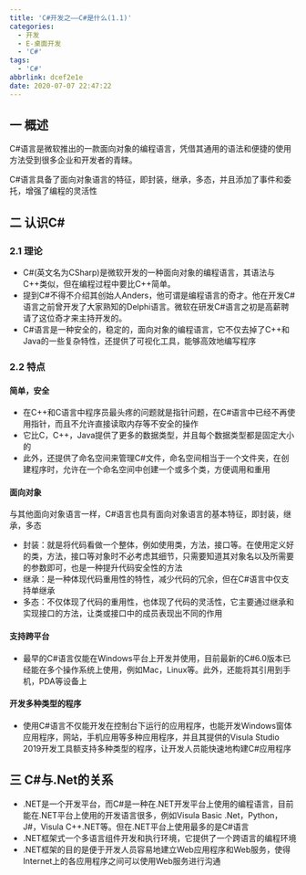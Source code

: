 ```yaml
---
title: 'C#开发之——C#是什么(1.1)'
categories:
  - 开发
  - E-桌面开发
  - 'C#'
tags:
  - 'C#'
abbrlink: dcef2e1e
date: 2020-07-07 22:47:22
---
```

## 一  概述

C#语言是微软推出的一款面向对象的编程语言，凭借其通用的语法和便捷的使用方法受到很多企业和开发者的青睐。 

C#语言具备了面向对象语言的特征，即封装，继承，多态，并且添加了事件和委托，增强了编程的灵活性

<!--more-->

## 二 认识C#
### 2.1 理论
* C#(英文名为CSharp)是微软开发的一种面向对象的编程语言，其语法与C++类似，但在编程过程中要比C++简单。
* 提到C#不得不介绍其创始人Anders，他可谓是编程语言的奇才。他在开发C#语言之前曾开发了大家熟知的Delphi语言。微软在研发C#语言之初是高薪聘请了这位奇才来主持开发的。
* C#语言是一种安全的，稳定的，面向对象的编程语言，它不仅去掉了C++和Java的一些复杂特性，还提供了可视化工具，能够高效地编写程序

### 2.2 特点

#### 简单，安全

* 在C++和C语言中程序员最头疼的问题就是指针问题，在C#语言中已经不再使用指针，而且不允许直接读取内存等不安全的操作
* 它比C，C++，Java提供了更多的数据类型，并且每个数据类型都是固定大小的
* 此外，还提供了命名空间来管理C#文件，命名空间相当于一个文件夹，在创建程序时，允许在一个命名空间中创建一个或多个类，方便调用和重用

#### 面向对象

与其他面向对象语言一样，C#语言也具有面向对象语言的基本特征，即封装，继承，多态

* 封装：就是将代码看做一个整体，例如使用类，方法，接口等。在使用定义好的类，方法，接口等对象时不必考虑其细节，只需要知道其对象名以及所需要的参数即可，也是一种提升代码安全性的方法
* 继承：是一种体现代码重用性的特性，减少代码的冗余，但在C#语言中仅支持单继承
* 多态：不仅体现了代码的重用性，也体现了代码的灵活性，它主要通过继承和实现接口的方法，让类或接口中的成员表现出不同的作用

#### 支持跨平台

* 最早的C#语言仅能在Windows平台上开发并使用，目前最新的C#6.0版本已经能在多个操作系统上使用，例如Mac，Linux等。此外，还能将其引用到手机，PDA等设备上

#### 开发多种类型的程序

* 使用C#语言不仅能开发在控制台下运行的应用程序，也能开发Windows窗体应用程序，网站，手机应用等多种应用程序，并且其提供的Visula Studio 2019开发工具额支持多种类型的程序，让开发人员能快速地构建C#应用程序


## 三 C#与.Net的关系

* .NET是一个开发平台，而C#是一种在.NET开发平台上使用的编程语言，目前能在.NET平台上使用的开发语言很多，例如Visula Basic .Net，Python，J#，Visula C++.NET等。但在.NET平台上使用最多的是C#语言
* .NET框架式一个多语言组件开发和执行环境，它提供了一个跨语言的编程环境
* .NET框架的目的是便于开发人员容易地建立Web应用程序和Web服务，使得Internet上的各应用程序之间可以使用Web服务进行沟通
